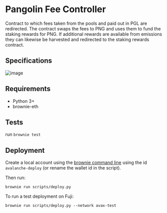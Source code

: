 # Pangolin Fee Controller


Contract to which fees taken from the pools and paid out in PGL are redirected.
The contract swaps the fees to PNG and uses them to fund the staking rewards for PNG.
If additional rewards are available from emissions they can likewise be harvested and redirected to the staking rewards contract.

## Specifications

![image](https://user-images.githubusercontent.com/25791237/145143553-371e6893-43d4-44e8-9c4d-788ad6999139.png)


## Requirements

- Python 3+
- brownie-eth

## Tests

run `brownie test`

## Deployment

Create a local account using the <a href="https://eth-brownie.readthedocs.io/en/stable/account-management.html#local-accounts">brownie command line</a> using the id `avalanche-deploy` (or rename the wallet id in the script).

Then run:

`brownie run scripts/deploy.py`

To run a test deployment on Fuji:


`brownie run scripts/deploy.py --network avax-test`
